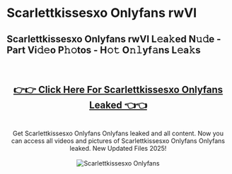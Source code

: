 # Scarlettkissesxo Onlyfans rwVI

<h2>Scarlettkissesxo Onlyfans rwVI  L𝚎a𝚔ed N𝚞𝚍e - Part Vi𝚍𝚎o P𝚑𝚘tos - H𝚘𝚝 O𝚗𝚕yf𝚊ns L𝚎a𝚔s</h2>
<br>
<div align="center">
<h2><a href="https://213.232.235.80/live/video.php?q=scarlettkissesxo-onlyfans" rel="nofollow">👉👉 Click Here For Scarlettkissesxo Onlyfans Leaked 👈👈</a></h2>

<br>
Get Scarlettkissesxo Onlyfans Onlyfans leaked and all content. Now you can access all videos and pictures of Scarlettkissesxo Onlyfans Onlyfans leaked. New Updated Files 2025!
<br>
<br>
<a href="https://213.232.235.80/live/video.php?q=scarlettkissesxo-onlyfans" rel="nofollow" data-target="animated-image.originalLink"><img src="https://i.imgur.com/dJHk4Zq.gif" alt="Scarlettkissesxo Onlyfans" style="max-width: 100%; display: inline-block;" data-target="animated-image.originalImage"></a>
</div>
<br>